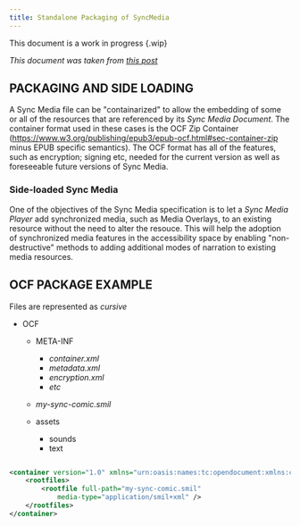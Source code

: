 ```yaml
---
title: Standalone Packaging of SyncMedia
---
```


This document is a work in progress {.wip}

_This document was taken from [this post](https://gist.githubusercontent.com/larscwallin/30f0ce72e70162079f2d2f84e2c864cb/raw/1720348adcb3daf162210f4924d908534fef714c/sync-media-smil-explainer-text.md)_

## PACKAGING AND SIDE LOADING

A Sync Media file can be "containarized" to allow the embedding of some or all of the resources that are referenced by its *Sync Media Document*. The container format used in these cases is the OCF Zip Container (https://www.w3.org/publishing/epub3/epub-ocf.html#sec-container-zip minus EPUB specific semantics).
The OCF format has all of the features, such as encryption; signing etc,  needed for the current version as well as foreseeable future versions of Sync Media.

### Side-loaded Sync Media

One of the objectives of the Sync Media specification is to let a *Sync Media Player* add synchronized media, such as Media Overlays, to an existing resource without the need to alter the resouce. This will help the adoption of synchronized media features in the accessibility space by enabling "non-destructive" methods to adding additional modes of narration to existing media resources.
 
## OCF PACKAGE EXAMPLE

Files are represented as *cursive* 

- OCF
    - META-INF
        - *container.xml*
        - *metadata.xml*
        - *encryption.xml*
        - *etc*

    - *my-sync-comic.smil*
    - assets
        - sounds
        - text


```xml

<container version="1.0" xmlns="urn:oasis:names:tc:opendocument:xmlns:container">
    <rootfiles>
        <rootfile full-path="my-sync-comic.smil"
            media-type="application/smil+xml" />
    </rootfiles>
</container>

```